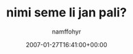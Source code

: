 ---
title: 'nimi seme li jan pali?'
posts: 7
hash: 't627'
author: 'namffohyr'
date: 2007-01-27T16:41:00+00:00
sources:
  - http://forums.tokipona.org/viewtopic.php%3Ft=627.html
---